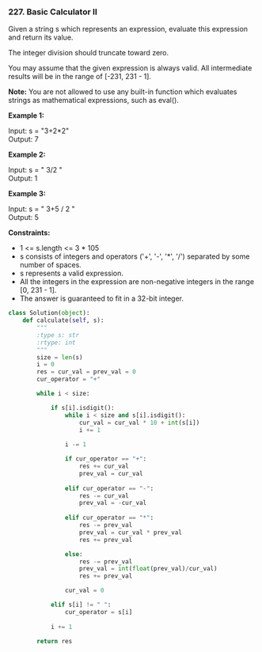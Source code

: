 ### 227. Basic Calculator II

Given a string s which represents an expression, evaluate this expression and return its value. 

The integer division should truncate toward zero.

You may assume that the given expression is always valid. All intermediate results will be in the range of [-231, 231 - 1].

**Note:** You are not allowed to use any built-in function which evaluates strings as mathematical expressions, such as eval().

**Example 1:**

Input: s = "3+2*2"  
Output: 7

**Example 2:**

Input: s = " 3/2 "  
Output: 1

**Example 3:**

Input: s = " 3+5 / 2 "  
Output: 5
 

**Constraints:**

* 1 <= s.length <= 3 * 105
* s consists of integers and operators ('+', '-', '*', '/') separated by some number of spaces.
* s represents a valid expression.
* All the integers in the expression are non-negative integers in the range [0, 231 - 1].
* The answer is guaranteed to fit in a 32-bit integer.

```python
class Solution(object):
    def calculate(self, s):
        """
        :type s: str
        :rtype: int
        """
        size = len(s)
        i = 0
        res = cur_val = prev_val = 0
        cur_operator = "+"

        while i < size:

            if s[i].isdigit():
                while i < size and s[i].isdigit():
                    cur_val = cur_val * 10 + int(s[i])
                    i += 1
                
                i -= 1

                if cur_operator == "+":
                    res += cur_val
                    prev_val = cur_val
                
                elif cur_operator == "-":
                    res -= cur_val
                    prev_val = -cur_val
                
                elif cur_operator == "*":
                    res -= prev_val
                    prev_val = cur_val * prev_val
                    res += prev_val                

                else:
                    res -= prev_val
                    prev_val = int(float(prev_val)/cur_val)
                    res += prev_val

                cur_val = 0         

            elif s[i] != " ":
                cur_operator = s[i]
            
            i += 1
        
        return res
```